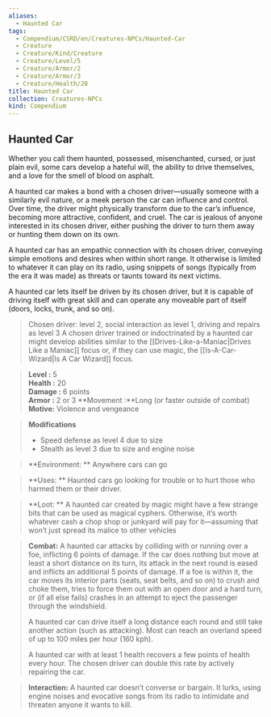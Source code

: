 ```yaml
---
aliases:
  - Haunted Car
tags:
  - Compendium/CSRD/en/Creatures-NPCs/Haunted-Car
  - Creature
  - Creature/Kind/Creature
  - Creature/Level/5
  - Creature/Armor/2
  - Creature/Armor/3
  - Creature/Health/20
title: Haunted Car
collection: Creatures-NPCs
kind: Compendium
---
```

## Haunted Car  
Whether you call them haunted, possessed, misenchanted, cursed, or just plain evil, some cars develop a hateful will, the ability to drive themselves, and a love for the smell of blood on asphalt. 

A haunted car makes a bond with a chosen driver—usually someone with a similarly evil nature, or a meek person the car can influence and control. Over time, the driver might physically transform due to the car’s influence, becoming more attractive, confident, and cruel. The car is jealous of anyone interested in its chosen driver, either pushing the driver to turn them away or hunting them down on its own. 

A haunted car has an empathic connection with its chosen driver, conveying simple emotions and desires when within short range. It otherwise is limited to whatever it can play on its radio, using snippets of songs (typically from the era it was made) as threats or taunts toward its next victims. 

A haunted car lets itself be driven by its chosen driver, but it is capable of driving itself with great skill and can operate any moveable part of itself (doors, locks, trunk, and so on).

>Chosen driver: level 2, social interaction as level 1, driving and repairs as level 3 A chosen driver trained or indoctrinated by a haunted car might develop abilities similar to the [[Drives-Like-a-Maniac|Drives Like a Maniac]] focus or, if they can use magic, the  [[Is-A-Car-Wizard|Is A Car Wizard]] focus.

  
> **Level :** 5  
> **Health :** 20  
> **Damage :** 6 points  
> **Armor :** 2 or 3 
> **Movement :**Long (or faster outside of combat) 
> **Motive:** Violence and vengeance  

> **Modifications**  
>- Speed defense as level 4 due to size 
>- Stealth as level 3 due to size and engine noise 

  
> **Environment: ** Anywhere cars can go 
 
> **Uses: ** Haunted cars go looking for trouble or to hurt those who harmed them or their driver. 

> **Loot: ** A haunted car created by magic might have a few strange bits that can be used as magical cyphers. Otherwise, it’s worth whatever cash a chop shop or junkyard will pay for it—assuming that won’t just spread its malice to other vehicles

> **Combat:** 
>A haunted car attacks by colliding with or running over a foe, inflicting 6 points of damage. If the car does nothing but move at least a short distance on its turn, its attack in the next round is eased and inflicts an additional 5 points of damage. If a foe is within it, the car moves its interior parts (seats, seat belts, and so on) to crush and choke them, tries to force them out with an open door and a hard turn, or (if all else fails) crashes in an attempt to eject the passenger through the windshield. 
>
>A haunted car can drive itself a long distance each round and still take another action (such as attacking). Most can reach an overland speed of up to 100 miles per hour (160 kph). 
>
>A haunted car with at least 1 health recovers a few points of health every hour. The chosen driver can double this rate by actively repairing the car. 


> **Interaction:** 
> A haunted car doesn’t converse or bargain. It lurks, using engine noises and evocative songs from its radio to intimidate and threaten anyone it wants to kill. 

